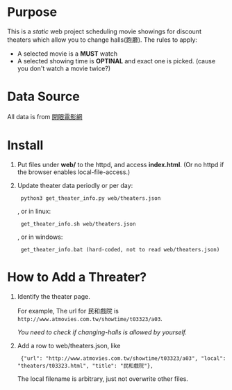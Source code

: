 Purpose
=======
This is a *static* web project scheduling movie showings for discount theaters which allow you to change halls(跑廳).
The rules to apply:
- A selected movie is a **MUST** watch
- A selected showing time is **OPTINAL** and exact one is picked. (cause you don't watch a movie twice?)

Data Source
===========
All data is from [開眼電影網][atmovies]

[atmovies]: http://www.atmovies.com.tw/home/

Install
=======

1. Put files under **web/** to the httpd, and access **index.html**. (Or no httpd if the browser enables local-file-access.)

2. Update theater data periodly or per day:

        python3 get_theater_info.py web/theaters.json

    , or in linux:

        get_theater_info.sh web/theaters.json

    , or in windows:

        get_theater_info.bat (hard-coded, not to read web/theaters.json)

How to Add a Threater?
=============
1. Identify the theater page.

    For example, The url for 民和戲院 is `http://www.atmovies.com.tw/showtime/t03323/a03`.
    
    _You need to check if changing-halls is allowed by yourself._

2. Add a row to web/theaters.json, like

        {"url": "http://www.atmovies.com.tw/showtime/t03323/a03", "local": "theaters/t03323.html", "title": "民和戲院"},

    The local filename is arbitrary, just not overwrite other files.

